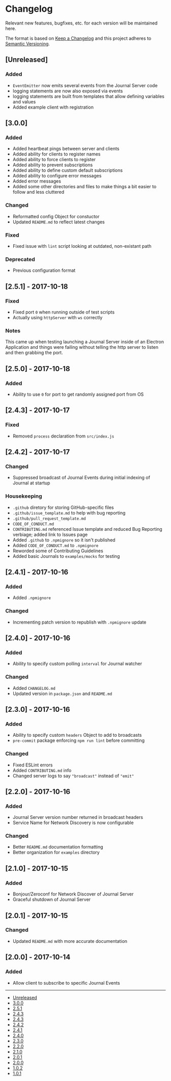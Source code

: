 
# Changelog

Relevant new features, bugfixes, etc. for each version will be maintained here.

The format is based on [Keep a Changelog](http://keepachangelog.com/en/1.0.0/)
and this project adheres to [Semantic Versioning](http://semver.org/spec/v2.0.0.html).

## [Unreleased]
### Added
- `EventEmitter` now emits several events from the Journal Server code
- logging statements are now also exposed via events
- logging statements are built from templates that allow defining variables and values
- Added example client with registration

## [3.0.0]
### Added
- Added heartbeat pings between server and clients
- Added ability for clients to register names
- Added ability to force clients to register
- Added ability to prevent subscriptions
- Added ability to define custom default subscriptions
- Added ability to configure error messages
- Added error messages
- Added some other directories and files to make things a bit easier to follow and less cluttered

### Changed
- Reformatted config Object for constuctor
- Updated `README.md` to reflect latest changes

### Fixed
- Fixed issue with `lint` script looking at outdated, non-existant path

### Deprecated
- Previous configuration format

## [2.5.1] - 2017-10-18
### Fixed
- Fixed port `0` when running outside of test scripts
- Actually using `httpServer` with `ws` correctly

### Notes

This came up when testing launching a Journal Server inside of an Electron Application
and things were failing without telling the http server to listen and then grabbing the
port.

## [2.5.0] - 2017-10-18
### Added
- Ability to use `0` for port to get randomly assigned port from OS

## [2.4.3] - 2017-10-17
### Fixed
- Removed `process` declaration from `src/index.js`

## [2.4.2] - 2017-10-17
### Changed
- Suppressed broadcast of Journal Events during initial indexing of Journal at startup

### Housekeeping
- `.github` diretory for storing GitHub-specific files
- `.github/issue_template.md` to help with bug reporting
- `.github/pull_request_template.md`
- `CODE_OF_CONDUCT.md`
- `CONTRIBUTING.md` referenced Issue template and reduced Bug Reporting verbiage;
added link to Issues page
- Added `.github` to `.npmignore` so it isn't published
- Added `CODE_OF_CONDUCT.md` to `.npmignore`
- Reworded some of Contributing Guidelines
- Added basic Journals to `examples/mocks` for testing

## [2.4.1] - 2017-10-16
### Added
- Added `.npmignore`

### Changed
- Incrementing patch version to republish with `.npmignore` update

## [2.4.0] - 2017-10-16
### Added
- Ability to specify custom polling `interval` for Journal watcher

### Changed
- Added `CHANGELOG.md`
- Updated version in `package.json` and `README.md`

## [2.3.0] - 2017-10-16
### Added
- Ability to specify custom `headers` Object to add to broadcasts
- `pre-commit` package enforcing `npm run lint` before committing

### Changed
- Fixed ESLint errors
- Added `CONTRIBUTING.md` info
- Changed server logs to say `"broadcast"` instead of `"emit"`

## [2.2.0] - 2017-10-16
### Added
- Journal Server version number returned in broadcast headers
- Service Name for Network Discovery is now configurable

### Changed
- Better `README.md` documentation formatting
- Better organization for `examples` directory

## [2.1.0] - 2017-10-15
### Added
- Bonjour/Zeroconf for Network Discover of Journal Server
- Graceful shutdown of Journal Server

## [2.0.1] - 2017-10-15
### Changed
- Updated `README.md` with more accurate documentation

## [2.0.0] - 2017-10-14
### Added
- Allow client to subscribe to specific Journal Events

---

- [Unreleased](https://github.com/DVDAGames/elite-dangerous-journal-server/compare/3.0.0...HEAD)
- [3.0.0](https://github.com/DVDAGames/elite-dangerous-journal-server/compare/2.5.1...3.0.0)
- [2.5.1](https://github.com/DVDAGames/elite-dangerous-journal-server/compare/2.5.0...2.5.1)
- [2.4.3](https://github.com/DVDAGames/elite-dangerous-journal-server/compare/2.4.3...2.5.0)
- [2.4.3](https://github.com/DVDAGames/elite-dangerous-journal-server/compare/2.4.2...2.4.3)
- [2.4.2](https://github.com/DVDAGames/elite-dangerous-journal-server/compare/2.4.1...2.4.2)
- [2.4.1](https://github.com/DVDAGames/elite-dangerous-journal-server/compare/2.4.0...2.4.1)
- [2.4.0](https://github.com/DVDAGames/elite-dangerous-journal-server/compare/2.3.0...2.4.0)
- [2.3.0](https://github.com/DVDAGames/elite-dangerous-journal-server/compare/2.2.0...2.3.0)
- [2.2.0](https://github.com/DVDAGames/elite-dangerous-journal-server/compare/2.1.0...2.2.0)
- [2.1.0](https://github.com/DVDAGames/elite-dangerous-journal-server/compare/2.0.1...2.1.0)
- [2.0.1](https://github.com/DVDAGames/elite-dangerous-journal-server/compare/2.0.0...2.0.1)
- [2.0.0](https://github.com/DVDAGames/elite-dangerous-journal-server/compare/1.0.2...2.0.0)
- [1.0.2](https://github.com/DVDAGames/elite-dangerous-journal-server/compare/1.0.1...1.0.2)
- [1.0.1](https://github.com/DVDAGames/elite-dangerous-journal-server/compare/53322ee...1.0.1)
